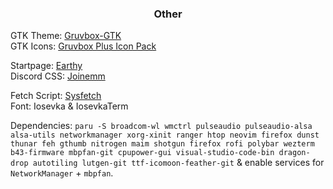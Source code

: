### <p align = "center"> Other </p>
GTK Theme: [Gruvbox-GTK](https://github.com/Fausto-Korpsvart/Gruvbox-GTK-Theme) <br>
GTK Icons:</b> [Gruvbox Plus Icon Pack](https://github.com/SylEleuth/gruvbox-plus-icon-pack) <br>

Startpage: [Earthy](https://github.com/MujtabaAsim/Earthy) <br>
Discord CSS: [Joinemm](https://github.com/joinemm/discord-css/tree/master) <br>

Fetch Script: [Sysfetch](https://github.com/MujtabaAsim/FetchScripts/blob/main/sysfetch) <br>
Font: Iosevka & IosevkaTerm<br>

Dependencies: ```paru -S broadcom-wl wmctrl pulseaudio pulseaudio-alsa alsa-utils networkmanager xorg-xinit ranger htop neovim firefox dunst thunar feh gthumb nitrogen maim shotgun firefox rofi polybar wezterm b43-firmware mbpfan-git cpupower-gui visual-studio-code-bin dragon-drop autotiling lutgen-git ttf-icomoon-feather-git``` & enable services for `NetworkManager` + `mbpfan`.<br>
